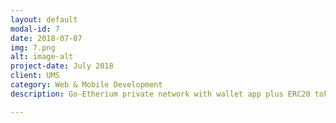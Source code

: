 ```yaml
---
layout: default
modal-id: 7
date: 2018-07-07
img: 7.png
alt: image-alt
project-date: July 2018
client: UMS
category: Web & Mobile Development
description: Go-Etherium private network with wallet app plus ERC20 token.

---
```

